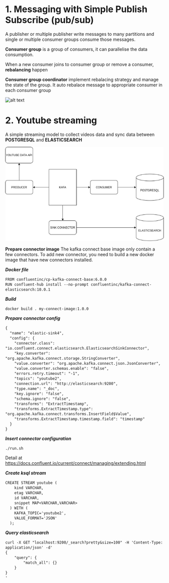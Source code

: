 # 1. Messaging with Simple Publish Subscribe (pub/sub)
A publisher or multiple publisher write messages to many partitions and single or multiple consumer groups consume those messages.

**Consumer group** is a group of consumers, it can parallelise the data consumption.

When a new consumer joins to consumer group or remove a consumer, **rebalancing** happen

**Consumer group coordinator** implement rebalacing strategy and manage the state of the group. It auto rebalace message to appropriate consumer in each consumer group

![alt text](https://images.squarespace-cdn.com/content/v1/56894e581c1210fead06f878/1512813188413-EEI12VI1FMQLJ4XMRQTJ/ke17ZwdGBToddI8pDm48kJMyHperWZxre3bsQoFNoPhZw-zPPgdn4jUwVcJE1ZvWEtT5uBSRWt4vQZAgTJucoTqqXjS3CfNDSuuf31e0tVGDclntk9GVn4cF1XFdv7wlNvED_LyEM5kIdmOo2jMRZpu3E9Ef3XsXP1C_826c-iU/KafkaPubSub.png?format=500w)

# 2. Youtube streaming
A simple streaming model to collect videos data and sync data between **POSTGRESQL** and **ELASTICSEARCH**

![alt text](https://github.com/dungtc/kafka-playground/blob/develop/youtube-stream/diagram/youtube.png?raw=true)

**Prepare connector image**
The kafka connect base image only contain a few connectors. To add new connector, you need to build a new docker image that have new connectors installed.

***Docker file***
```
FROM confluentinc/cp-kafka-connect-base:6.0.0
RUN confluent-hub install --no-prompt confluentinc/kafka-connect-elasticsearch:10.0.1
```

***Build***

```
docker build . my-connect-image:1.0.0
```

***Prepare connector config***
```
{
  "name": "elastic-sink4",
  "config": {
    "connector.class": "io.confluent.connect.elasticsearch.ElasticsearchSinkConnector",
    "key.converter": "org.apache.kafka.connect.storage.StringConverter",
    "value.converter": "org.apache.kafka.connect.json.JsonConverter",
    "value.converter.schemas.enable": "false",
    "errors.retry.timeout": "-1",
    "topics": "youtube2",
    "connection.url": "http://elasticsearch:9200",
    "type.name": "_doc",
    "key.ignore": "false",
    "schema.ignore": "false",
    "transforms": "ExtractTimestamp",
    "transforms.ExtractTimestamp.type": "org.apache.kafka.connect.transforms.InsertField$Value",
    "transforms.ExtractTimestamp.timestamp.field": "timestamp"
  }
}
```

***Insert connector configuration***
```
./run.sh
```
Detail at https://docs.confluent.io/current/connect/managing/extending.html

***Create ksql stream***

```
CREATE STREAM youtube (
    kind VARCHAR,
    etag VARCHAR,
    id VARCHAR,
	snippet MAP<VARCHAR,VARCHAR>
  ) WITH (
    KAFKA_TOPIC='youtube2',
    VALUE_FORMAT='JSON'
  );
```

***Query elasticsearch***
```
curl -X GET "localhost:9200/_search?pretty&size=100" -H 'Content-Type: application/json' -d'
{
    "query": {
        "match_all": {}
    }
}
'
```
